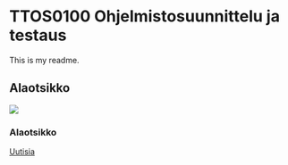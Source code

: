 # TTOS0100 Ohjelmistosuunnittelu ja testaus

This is my readme.

## Alaotsikko

![](http://www.uutisvuoksi.fi/f/b/b8/big_21238142.jpg)

### Alaotsikko

[Uutisia](http://www.iltalehti.fi/)
